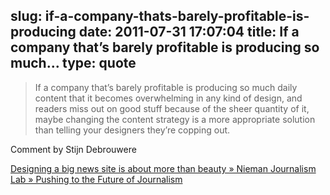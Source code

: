 slug: if-a-company-thats-barely-profitable-is-producing
date: 2011-07-31 17:07:04
title: If a company that’s barely profitable is producing so much...
type: quote
---

> If a company that’s barely profitable is producing so much daily content that it becomes overwhelming in any kind of design, and readers miss out on good stuff because of the sheer quantity of it, maybe changing the content strategy is a more appropriate solution than telling your designers they’re copping out.

Comment by Stijn Debrouwere

 [Designing a big news site is about more than beauty » Nieman Journalism Lab » Pushing to the Future of Journalism](http://www.niemanlab.org/2011/07/designing-a-big-news-site-is-about-more-than-beauty/#disqus_thread)
